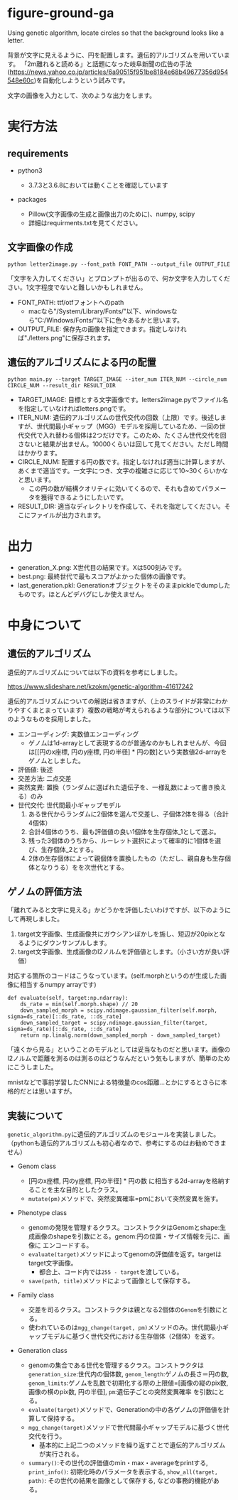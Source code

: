 # figure-ground-ga
Using genetic algorithm, locate circles so that the background looks like a letter.

背景が文字に見えるように、円を配置します。遺伝的アルゴリズムを用いています。
「2m離れると読める」と話題になった岐阜新聞の広告の手法(https://news.yahoo.co.jp/articles/6a90515f951be8184e68b49677356d954548e60c)を自動化しようという試みです。

文字の画像を入力として、次のような出力をします。

# 実行方法
## requirements
- python3

    - 3.7.3と3.6.8においては動くことを確認しています
- packages
    - Pillow(文字画像の生成と画像出力のために)、numpy, scipy
    - 詳細はrequirments.txtを見てください。
## 文字画像の作成

    python letter2image.py --font_path FONT_PATH --output_file OUTPUT_FILE

「文字を入力してください」とプロンプトが出るので、何か文字を入力してください。1文字程度でないと難しいかもしれません。

- FONT_PATH: ttf/otfフォントへのpath
    - macなら"/System/Library/Fonts/"以下、windowsなら"C:/Windows/Fonts/"以下に色々あるかと思います。
- OUTPUT_FILE: 保存先の画像を指定できます。指定しなければ"./letters.png"に保存されます。

## 遺伝的アルゴリズムによる円の配置

    python main.py --target TARGET_IMAGE --iter_num ITER_NUM --circle_num CIRCLE_NUM --result_dir RESULT_DIR

- TARGET_IMAGE: 目標とする文字画像です。letters2image.pyでファイル名を指定していなければletters.pngです。
- ITER_NUM: 遺伝的アルゴリズムの世代交代の回数（上限）です。後述しますが、世代間最小ギャップ（MGG）モデルを採用しているため、一回の世代交代で入れ替わる個体は2つだけです。このため、たくさん世代交代を回さないと結果が出ません。10000くらいは回して見てください。ただし時間はかかります。
- CIRCLE_NUM: 配置する円の数です。指定しなければ適当に計算しますが、あくまで適当です。一文字につき、文字の複雑さに応じて10~30くらいかなと思います。
    - この円の数が結構クオリティに効いてくるので、それも含めてパラメータを獲得できるようにしたいです。
- RESULT_DIR: 適当なディレクトリを作成して、それを指定してください。そこにファイルが出力されます。

# 出力
- generation_X.png: X世代目の結果です。Xは500刻みです。
- best.png: 最終世代で最もスコアがよかった個体の画像です。
- last_generation.pkl: Generationオブジェクトをそのままpickleでdumpしたものです。ほとんどデバグにしか使えません。

# 中身について
## 遺伝的アルゴリズム
遺伝的アルゴリズムについては以下の資料を参考にしました。

https://www.slideshare.net/kzokm/genetic-algorithm-41617242

遺伝的アルゴリズムについての解説は省きますが、（上のスライドが非常にわかりやすくまとまっています）複数の戦略が考えられるような部分については以下のようなものを採用しました。

- エンコーディング: 実数値エンコーディング
    - ゲノムは1d-arrayとして表現するのが普通なのかもしれませんが、今回は[[円のx座標, 円のy座標, 円の半径] * 円の数]という実数値2d-arrayをゲノムとしました。
- 評価値: 後述
- 交差方法: 二点交差
- 突然変異: 置換（ランダムに選ばれた遺伝子を、一様乱数によって書き換える）のみ
- 世代交代: 世代間最小ギャップモデル
    1. ある世代からランダムに2個体を選んで交差し、子個体2体を得る（合計4個体）
    1. 合計4個体のうち、最も評価値の良い1個体を生存個体_1として選ぶ。
    1. 残った3個体のうちから、ルーレット選択によって確率的に1個体を選び、生存個体_2とする。
    1. 2体の生存個体によって親個体を置換したもの（ただし、親自身も生存個体となりうる）をを次世代とする。

## ゲノムの評価方法
「離れてみると文字に見える」かどうかを評価したいわけですが、以下のようにして再現しました。

1. target文字画像、生成画像共にガウシアンぼかしを施し、短辺が20pixとなるようにダウンサンプルします。
1. target文字画像、生成画像のl2ノルムを評価値とします。（小さい方が良い評価）

対応する箇所のコードはこうなっています。(self.morphというのが生成した画像に相当するnumpy arrayです)

    def evaluate(self, target:np.ndarray):
        ds_rate = min(self.morph.shape) // 20
        down_sampled_morph = scipy.ndimage.gaussian_filter(self.morph, sigma=ds_rate)[::ds_rate, ::ds_rate]
        down_sampled_target = scipy.ndimage.gaussian_filter(target, sigma=ds_rate)[::ds_rate, ::ds_rate]
        return np.linalg.norm(down_sampled_morph - down_sampled_target)

「遠くから見る」ということのモデルとしては妥当なものだと思います。画像のl2ノルムで距離を測るのは測るのはどうなんだという気もしますが、簡単のためにこうしました。

mnistなどで事前学習したCNNによる特徴量のcos距離...とかにするとさらに本格的だとは思いますが。

## 実装について
`genetic_algorithm.py`に遺伝的アルゴリズムのモジュールを実装しました。（pythonも遺伝的アルゴリズムも初心者なので、参考にするのはお勧めできません）

- Genom class
    - [円のx座標, 円のy座標, 円の半径] * 円の数 に相当する2d-arrayを格納することを主な目的としたクラス。
    - `mutate(pm)`メソッドで、突然変異確率=pmにおいて突然変異を施す。

- Phenotype class
    - genomの発現を管理するクラス。コンストラクタはGenomとshape:生成画像のshapeを引数にとる。genom:円の位置・サイズ情報を元に、画像に エンコードする。
    - `evaluate(target)`メソッドによってgenomの評価値を返す。targetはtarget文字画像。
        - 都合上、コード内では`255 - target`を渡している。
    - `save(path, title)`メソッドによって画像として保存する。

- Family class
    - 交差を司るクラス。コンストラクタは親となる2個体の`Genom`を引数にとる。
    - 使われているのは`mgg_change(target, pm)`メソッドのみ。世代間最小ギャップモデルに基づく世代交代における生存個体（2個体）を返す。

- Generation class
    - genomの集合である世代を管理するクラス。コンストラクタは`generation_size`:世代内の個体数, `genom_length`:ゲノムの長さ＝円の数, `genom_limits`:ゲノムを乱数で初期化する際の上限値=[画像の縦のpix数, 画像の横のpix数, 円の半径], `pm`:遺伝子ごとの突然変異確率 を引数にとる。
    - `evaluate(target)`メソッドで、Generationの中の各ゲノムの評価値を計算して保持する。
    - `mgg_change(target)`メソッドで世代間最小ギャップモデルに基づく世代交代を行う。
        - 基本的に上記二つのメソッドを繰り返すことで遺伝的アルゴリズムが実行される。
    - `summary()`:その世代の評価値のmin・max・averageをprintする, `print_info()`: 初期化時のパラメータを表示する, `show_all(target, path)`: その世代の結果を画像として保存する, などの事務的機能がある。

    